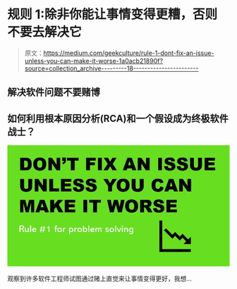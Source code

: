 # 规则 1:除非你能让事情变得更糟，否则不要去解决它

> 原文：<https://medium.com/geekculture/rule-1-dont-fix-an-issue-unless-you-can-make-it-worse-1a0acb21890f?source=collection_archive---------18----------------------->

## 解决软件问题不要赌博

## 如何利用根本原因分析(RCA)和一个假设成为终极软件战士？

![](img/3263f884a847d547234561c9215ec4a2.png)

观察到许多软件工程师试图通过赌上直觉来让事情变得更好，我想…